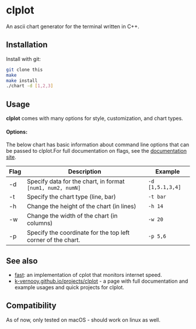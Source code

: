 # clplot
An ascii chart generator for the terminal written in C++.


## Installation

Install with git:
```bash
git clone this
make
make install
./chart -d [1,2,3]
```

## Usage
<b>clplot</b> comes with many options for style, customization, and chart types.
#### Options:

 The below chart has basic information about command line options that can be passed to clplot.For full documentation on flags, see the [documentation site](https://k-vernooy.github.io/projects/clplot).  
   
| Flag        | Description           | Example  |
| ------------- |-------------| -----|
| -d |  Specify data for the chart, in format `[num1, num2, numN]`   | `-d [1,5.1,3,4]`
| -t |  Specify the chart type (line, bar) | `-t bar`
| -h | Change the height of the chart (in lines) |  `-h 14`
-w | Change the width of the chart (in columns) |  `-w 20`
-p | Specify the coordinate for the top left corner of the chart. |  `-p 5,6`


## See also

- [fast](github.com/k-vernooy/fast): an implementation of cplot that monitors internet speed.
- [k-vernooy.github.io/projects/clplot](https://k-vernooy.github.io/projects/clplot) - a page with full documentation and example usages and quick projects for clplot.

## Compatibility

As of now, only tested on macOS - should work on linux as well.